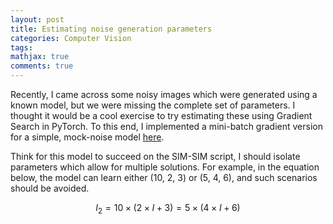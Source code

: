 ```yaml
---
layout: post
title: Estimating noise generation parameters 
categories: Computer Vision
tags:
mathjax: true
comments: true
---
```


Recently, I  came across some noisy images which were generated using a known model, but we were missing the complete set of parameters. I thought it would be a cool exercise to try estimating these using Gradient Search in PyTorch. To this end, I implemented a mini-batch gradient version for a simple, mock-noise model [here](https://github.com/malaalam/PyTorchExperiments/blob/master/16August2019/estimateMockNoiseParameters.ipynb). 

Think for this model to succeed on the SIM-SIM script, I should isolate parameters which allow for multiple solutions. For example, in the equation below, the model can learn either (10, 2, 3) or (5, 4, 6), and such scenarios should be avoided.

$$
I_{2}= 10 \times (2 \times I + 3) = 5 \times (4 \times I + 6)
$$

 

